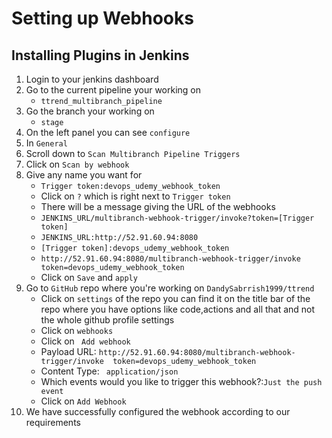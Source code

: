 # Setting up Webhooks

 
## Installing Plugins in Jenkins
1. Login to your jenkins dashboard
2. Go to the current pipeline your working on
    - ```ttrend_multibranch_pipeline```
4. Go the branch your working on
     - ```stage```
5. On the left panel you can see ```configure```
6. In ```General```
7. Scroll down to ```Scan Multibranch Pipeline Triggers```
8. Click on ```Scan by webhook```
9. Give any name you want for
    - ```Trigger token:devops_udemy_webhook_token```
    - Click on ```?``` which is right next to ```Trigger token```
    - There will be a message giving the URL of the webhooks
    - ```JENKINS_URL/multibranch-webhook-trigger/invoke?token=[Trigger token]```
    - ```JENKINS_URL:http://52.91.60.94:8080```
    - ```[Trigger token]:devops_udemy_webhook_token```
    - ```http://52.91.60.94:8080/multibranch-webhook-trigger/invoke token=devops_udemy_webhook_token```
    - Click on ```Save``` and ```apply```
10. Go to ```GitHub``` repo where you're working on ```DandySabrrish1999/ttrend```
    - Click on ```settings``` of the repo you can find it on the title bar of the repo where you have options like code,actions and all that and not the whole github profile settings
    - Click on ```webhooks```
    - Click on ``` Add webhook```
    - Payload URL: ```http://52.91.60.94:8080/multibranch-webhook-trigger/invoke 
                        token=devops_udemy_webhook_token```
    - Content Type: ``` application/json```
    - Which events would you like to trigger this webhook?:```Just the push event```
    - Click on ```Add Webhook```
11. We have successfully configured the webhook according to our requirements


